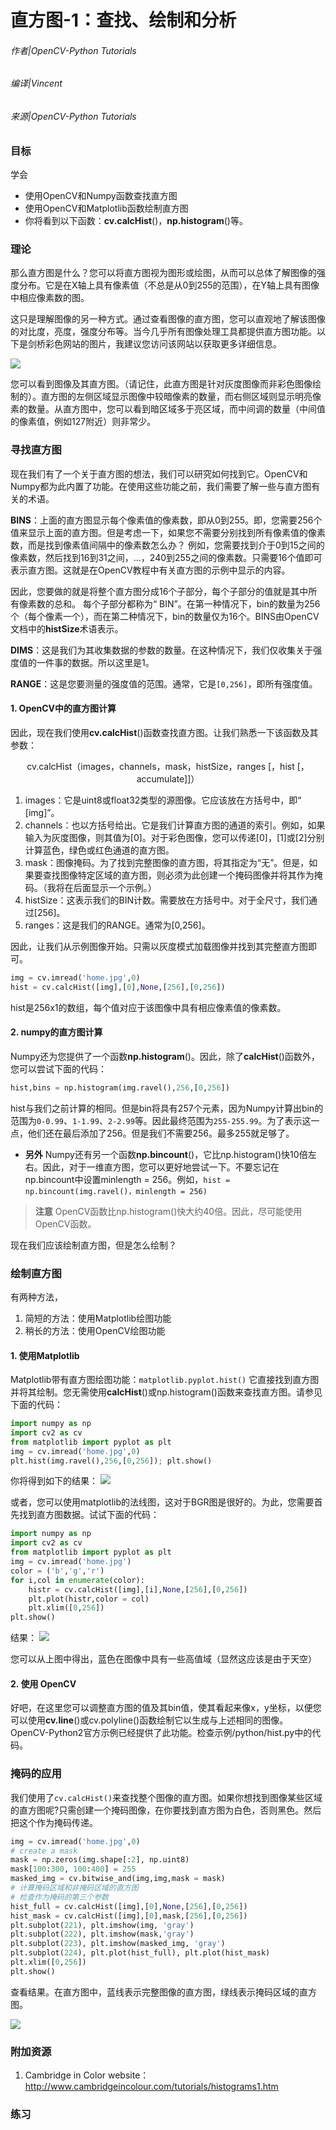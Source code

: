 # 直方图-1：查找、绘制和分析

###### 作者|OpenCV-Python Tutorials
###### 编译|Vincent
###### 来源|OpenCV-Python Tutorials  

### 目标

学会
- 使用OpenCV和Numpy函数查找直方图
- 使用OpenCV和Matplotlib函数绘制直方图 
- 你将看到以下函数：**cv.calcHist**()，**np.histogram**()等。

### 理论

那么直方图是什么？您可以将直方图视为图形或绘图，从而可以总体了解图像的强度分布。它是在X轴上具有像素值（不总是从0到255的范围），在Y轴上具有图像中相应像素数的图。

这只是理解图像的另一种方式。通过查看图像的直方图，您可以直观地了解该图像的对比度，亮度，强度分布等。当今几乎所有图像处理工具都提供直方图功能。以下是剑桥彩色网站的图片，我建议您访问该网站以获取更多详细信息。

![](http://qiniu.aihubs.net/histogram_sample.jpg)

您可以看到图像及其直方图。（请记住，此直方图是针对灰度图像而非彩色图像绘制的）。直方图的左侧区域显示图像中较暗像素的数量，而右侧区域则显示明亮像素的数量。从直方图中，您可以看到暗区域多于亮区域，而中间调的数量（中间值的像素值，例如127附近）则非常少。

### 寻找直方图

现在我们有了一个关于直方图的想法，我们可以研究如何找到它。OpenCV和Numpy都为此内置了功能。在使用这些功能之前，我们需要了解一些与直方图有关的术语。

**BINS**：上面的直方图显示每个像素值的像素数，即从0到255。即，您需要256个值来显示上面的直方图。但是考虑一下，如果您不需要分别找到所有像素值的像素数，而是找到像素值间隔中的像素数怎么办？
例如，您需要找到介于0到15之间的像素数，然后找到16到31之间，...，240到255之间的像素数。只需要16个值即可表示直方图。这就是在OpenCV教程中有关直方图的示例中显示的内容。

因此，您要做的就是将整个直方图分成16个子部分，每个子部分的值就是其中所有像素数的总和。
每个子部分都称为“ BIN”。在第一种情况下，bin的数量为256个（每个像素一个），而在第二种情况下，bin的数量仅为16个。BINS由OpenCV文档中的**histSize**术语表示。

**DIMS**：这是我们为其收集数据的参数的数量。在这种情况下，我们仅收集关于强度值的一件事的数据。所以这里是1。

**RANGE**：这是您要测量的强度值的范围。通常，它是`[0,256]`，即所有强度值。

#### 1. OpenCV中的直方图计算

因此，现在我们使用**cv.calcHist**()函数查找直方图。让我们熟悉一下该函数及其参数：
<center>cv.calcHist（images，channels，mask，histSize，ranges [，hist [，accumulate]]）</center>

1. images：它是uint8或float32类型的源图像。它应该放在方括号中，即“ [img]”。
2. channels：也以方括号给出。它是我们计算直方图的通道的索引。例如，如果输入为灰度图像，则其值为[0]。对于彩色图像，您可以传递[0]，[1]或[2]分别计算蓝色，绿色或红色通道的直方图。
3. mask：图像掩码。为了找到完整图像的直方图，将其指定为“无”。但是，如果要查找图像特定区域的直方图，则必须为此创建一个掩码图像并将其作为掩码。（我将在后面显示一个示例。）
4. histSize：这表示我们的BIN计数。需要放在方括号中。对于全尺寸，我们通过[256]。
5. ranges：这是我们的RANGE。通常为[0,256]。

因此，让我们从示例图像开始。只需以灰度模式加载图像并找到其完整直方图即可。
 
```python
img = cv.imread('home.jpg',0)
hist = cv.calcHist([img],[0],None,[256],[0,256])
```

hist是256x1的数组，每个值对应于该图像中具有相应像素值的像素数。

#### 2. numpy的直方图计算

Numpy还为您提供了一个函数**np.histogram**()。因此，除了**calcHist**()函数外，您可以尝试下面的代码：

```python
hist,bins = np.histogram(img.ravel(),256,[0,256])
```

hist与我们之前计算的相同。但是bin将具有257个元素，因为Numpy计算出bin的范围为`0-0.99`、`1-1.99`、`2-2.99`等。因此最终范围为`255-255.99`。为了表示这一点，他们还在最后添加了256。但是我们不需要256。最多255就足够了。

- **另外**
Numpy还有另一个函数**np.bincount**()，它比np.histogram()快10倍左右。因此，对于一维直方图，您可以更好地尝试一下。不要忘记在np.bincount中设置minlength = 256。例如，`hist = np.bincount(img.ravel()，minlength = 256)`

> **注意**
  OpenCV函数比np.histogram()快大约40倍。因此，尽可能使用OpenCV函数。
 
现在我们应该绘制直方图，但是怎么绘制？

### 绘制直方图

有两种方法，
1. 简短的方法：使用Matplotlib绘图功能
2. 稍长的方法：使用OpenCV绘图功能

#### 1. 使用Matplotlib

Matplotlib带有直方图绘图功能：`matplotlib.pyplot.hist()`
它直接找到直方图并将其绘制。您无需使用**calcHist**()或np.histogram()函数来查找直方图。请参见下面的代码：

```python
import numpy as np
import cv2 as cv
from matplotlib import pyplot as plt
img = cv.imread('home.jpg',0)
plt.hist(img.ravel(),256,[0,256]); plt.show()
```

你将得到如下的结果：
![](http://qiniu.aihubs.net/histogram_matplotlib.jpg)

或者，您可以使用matplotlib的法线图，这对于BGR图是很好的。为此，您需要首先找到直方图数据。试试下面的代码：

```python
import numpy as np
import cv2 as cv
from matplotlib import pyplot as plt
img = cv.imread('home.jpg')
color = ('b','g','r')
for i,col in enumerate(color):
    histr = cv.calcHist([img],[i],None,[256],[0,256])
    plt.plot(histr,color = col)
    plt.xlim([0,256])
plt.show()
```

结果：
![](http://qiniu.aihubs.net/histogram_rgb_plot.jpg)


您可以从上图中得出，蓝色在图像中具有一些高值域（显然这应该是由于天空）

#### 2. 使用 OpenCV

好吧，在这里您可以调整直方图的值及其bin值，使其看起来像x，y坐标，以便您可以使用**cv.line**()或cv.polyline()函数绘制它以生成与上述相同的图像。OpenCV-Python2官方示例已经提供了此功能。检查示例/python/hist.py中的代码。

### 掩码的应用

我们使用了`cv.calcHist()`来查找整个图像的直方图。如果你想找到图像某些区域的直方图呢?只需创建一个掩码图像，在你要找到直方图为白色，否则黑色。然后把这个作为掩码传递。

```python
img = cv.imread('home.jpg',0)
# create a mask
mask = np.zeros(img.shape[:2], np.uint8)
mask[100:300, 100:400] = 255
masked_img = cv.bitwise_and(img,img,mask = mask)
# 计算掩码区域和非掩码区域的直方图
# 检查作为掩码的第三个参数
hist_full = cv.calcHist([img],[0],None,[256],[0,256])
hist_mask = cv.calcHist([img],[0],mask,[256],[0,256])
plt.subplot(221), plt.imshow(img, 'gray')
plt.subplot(222), plt.imshow(mask,'gray')
plt.subplot(223), plt.imshow(masked_img, 'gray')
plt.subplot(224), plt.plot(hist_full), plt.plot(hist_mask)
plt.xlim([0,256])
plt.show()
```

查看结果。在直方图中，蓝线表示完整图像的直方图，绿线表示掩码区域的直方图。

![](http://qiniu.aihubs.net/histogram_masking.jpg)

### 附加资源

1. Cambridge in Color website：http://www.cambridgeincolour.com/tutorials/histograms1.htm

### 练习